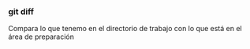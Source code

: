 ### git diff
Compara lo que tenemo en el directorio de trabajo con lo que está
en el área de preparación